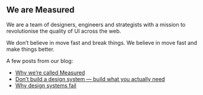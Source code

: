 ## We are Measured

We are a team of designers, engineers and strategists with a mission to revolutionise the quality of UI across the web. 

We don’t believe in move fast and break things. We believe in move fast and make things better.

A few posts from our blog:

- [Why we’re called Measured](https://measured.co/blog/why-we-are-called-measured)
- [Don’t build a design system — build what you actually need](https://measured.co/blog/dont-build-a-design-system)
- [Why design systems fail](https://measured.co/blog/why-design-systems-fail)
